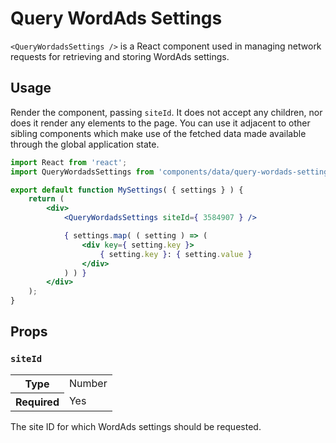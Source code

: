 # Query WordAds Settings

`<QueryWordadsSettings />` is a React component used in managing network requests for retrieving and storing WordAds settings.

## Usage

Render the component, passing `siteId`. It does not accept any children, nor does it render any elements to the page. You can use it adjacent to other sibling components which make use of the fetched data made available through the global application state.

```jsx
import React from 'react';
import QueryWordadsSettings from 'components/data/query-wordads-settings';

export default function MySettings( { settings } ) {
	return (
		<div>
			<QueryWordadsSettings siteId={ 3584907 } />

			{ settings.map( ( setting ) => (
				<div key={ setting.key }>
					{ setting.key }: { setting.value }
				</div>
			) ) }
		</div>
	);
}
```

## Props

### `siteId`

<table>
	<tr><th>Type</th><td>Number</td></tr>
	<tr><th>Required</th><td>Yes</td></tr>
</table>

The site ID for which WordAds settings should be requested.
